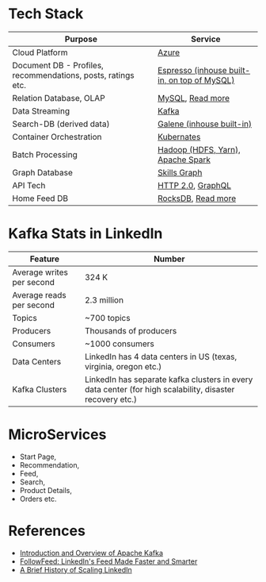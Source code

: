 # Tech Stack

| Purpose                                                      | Service                                                                                                                                                                                                                                 |
|--------------------------------------------------------------|-----------------------------------------------------------------------------------------------------------------------------------------------------------------------------------------------------------------------------------------|
| Cloud Platform                                               | [Azure](https://engineering.linkedin.com/blog/2023/costwiz--saving-cost-for-linkedin-enterprise-on-azure)                                                                                                                               |
| Document DB - Profiles, recommendations, posts, ratings etc. | [Espresso (inhouse built-in, on top of MySQL)](https://engineering.linkedin.com/espresso/introducing-espresso-linkedins-hot-new-distributed-document-store)                                                                             |
| Relation Database, OLAP                                      | [MySQL](../../1_HLDDesignComponents/3_DatabaseComponents/SQL-Databases/Readme.md), [Read more](https://engineering.linkedin.com/blog/topic/mysql)                                                                                                    |
| Data Streaming                                               | [Kafka](../../1_HLDDesignComponents/4_MessageBrokers/Kafka/Readme.md)                                                                                                                                                                   |
| Search-DB (derived data)                                     | [Galene (inhouse built-in)](https://engineering.linkedin.com/search/did-you-mean-galene)                                                                                                                                                |
| Container Orchestration                                      | [Kubernates](../../1_HLDDesignComponents/6_ContainerOrchestrationServices/Kubernates.md)                                                                                                                                                |
| Batch Processing                                             | [Hadoop (HDFS, Yarn), Apache Spark](https://engineering.linkedin.com/blog/2023/reducing-apache-spark-application-dependencies-upload-by-99-)                                                                                            |
| Graph Database                                               | [Skills Graph](https://engineering.linkedin.com/blog/2022/building-linkedin-s-skills-graph-to-power-a-skills-first-world)                                                                                                               |
| API Tech                                                     | [HTTP 2.0](https://engineering.linkedin.com/blog/2021/http-2-in-infrastructure--ambry-network-stack-refactoring), [GraphQL](https://engineering.linkedin.com/blog/2023/how-linkedin-adopted-a-graphql-architecture-for-product-developm) |
| Home Feed DB                                                 | [RocksDB](../../1_HLDDesignComponents/3_DatabaseComponents/NoSQL-Databases/EmbededKeyValueDB/RocksDB.md), [Read more](https://engineering.linkedin.com/blog/2016/03/followfeed--linkedin-s-feed-made-faster-and-smarter)                                  |

# Kafka Stats in LinkedIn

| Feature                   | Number                                                                                                    |
|---------------------------|----------------------------------------------------------------------------------------------------------|
| Average writes per second | 324 K                                                                                                    |
| Average reads per second  | 2.3 million                                                                                              |
| Topics                    | ~700 topics                                                                                              |
| Producers                 | Thousands of producers                                                                                   |
| Consumers                 | ~1000 consumers                                                                                          |
| Data Centers              | LinkedIn has 4 data centers in US (texas, virginia, oregon etc.)                                         |
| Kafka Clusters            | LinkedIn has separate kafka clusters in every data center (for high scalability, disaster recovery etc.) |

# MicroServices
- Start Page, 
- Recommendation, 
- Feed, 
- Search, 
- Product Details, 
- Orders etc.

# References
- [Introduction and Overview of Apache Kafka](https://www.slideshare.net/mumrah/kafka-talk-tri-hug)
- [FollowFeed: LinkedIn's Feed Made Faster and Smarter](https://engineering.linkedin.com/blog/2016/03/followfeed--linkedin-s-feed-made-faster-and-smarter)
- [A Brief History of Scaling LinkedIn](https://engineering.linkedin.com/architecture/brief-history-scaling-linkedin)
